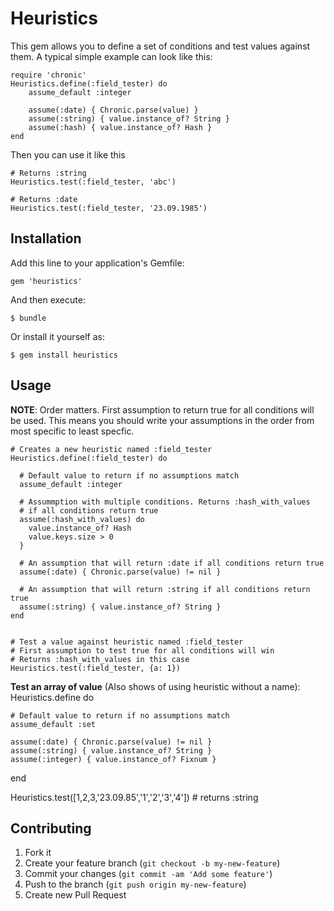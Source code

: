 # Heuristics

This gem allows you to define a set of conditions and test values against them.
A typical simple example can look like this:

    require 'chronic'
    Heuristics.define(:field_tester) do
    	assume_default :integer
	
    	assume(:date) { Chronic.parse(value) }
    	assume(:string) { value.instance_of? String }
    	assume(:hash) { value.instance_of? Hash } 
    end

Then you can use it like this

    # Returns :string
    Heuristics.test(:field_tester, 'abc')

    # Returns :date
    Heuristics.test(:field_tester, '23.09.1985')


## Installation

Add this line to your application's Gemfile:

    gem 'heuristics'

And then execute:

    $ bundle

Or install it yourself as:

    $ gem install heuristics

## Usage

**NOTE**: Order matters. First assumption to return true for all conditions will be used.
This means you should write your assumptions in the order from most specific to least specfic.

    # Creates a new heuristic named :field_tester
    Heuristics.define(:field_tester) do
    
      # Default value to return if no assumptions match
      assume_default :integer

      # Assummption with multiple conditions. Returns :hash_with_values
      # if all conditions return true
      assume(:hash_with_values) do
        value.instance_of? Hash
        value.keys.size > 0
      }

      # An assumption that will return :date if all conditions return true
      assume(:date) { Chronic.parse(value) != nil }
      
      # An assumption that will return :string if all conditions return true
      assume(:string) { value.instance_of? String }
    end
    
    
    # Test a value against heuristic named :field_tester
    # First assumption to test true for all conditions will win
    # Returns :hash_with_values in this case
    Heuristics.test(:field_tester, {a: 1})
    
**Test an array of value** (Also shows of using heuristic without a name):
  Heuristics.define do
    
    # Default value to return if no assumptions match
    assume_default :set

    assume(:date) { Chronic.parse(value) != nil }
    assume(:string) { value.instance_of? String }
    assume(:integer) { value.instance_of? Fixnum }
  end
    
  Heuristics.test([1,2,3,'23.09.85','1','2','3','4']) # returns :string

    
## Contributing

1. Fork it
2. Create your feature branch (`git checkout -b my-new-feature`)
3. Commit your changes (`git commit -am 'Add some feature'`)
4. Push to the branch (`git push origin my-new-feature`)
5. Create new Pull Request
